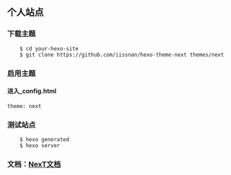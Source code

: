 ## 个人站点

### 下载主题
```
    $ cd your-hexo-site
    $ git clone https://github.com/iissnan/hexo-theme-next themes/next
```

### 启用主题

#### 进入_config.html
`theme: next`

### 测试站点
```
	$ hexo generated
    $ hexo server
```

### 文档：[NexT文档](http://theme-next.iissnan.com/getting-started.html)